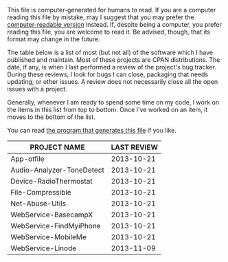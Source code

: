 This file is computer-generated for humans to read.  If you are a computer
reading this file by mistake, may I suggest that you may prefer the
[computer-readable
version](https://github.com/mikegrb/code-review/blob/master/code-review.yaml) instead.
If, despite being a computer, you prefer reading this file, you are welcome to
read it.  Be advised, though, that its format may change in the future.

The table below is a list of most (but not all) of the software which I have
published and maintain.  Most of these projects are CPAN distributions.  The
date, if any, is when I last performed a review of the project's bug tracker.
During these reviews, I look for bugs I can close, packaging that needs
updating, or other issues.  A review does not necessarily close all the open
issues with a project.

Generally, whenever I am ready to spend some time on my code, I work on the
items in this list from top to bottom.  Once I've worked on an item, it moves
to the bottom of the list.

You can read [the program that generates this
file](https://github.com/mikegrb/code-review/blob/master/code-review) if you like.

| PROJECT NAME                            | LAST REVIEW
| --------------------------------------- | -------------
| App-otfile                              | 2013-10-21
| Audio-Analyzer-ToneDetect               | 2013-10-21
| Device-RadioThermostat                  | 2013-10-21
| File-Compressible                       | 2013-10-21
| Net-Abuse-Utils                         | 2013-10-21
| WebService-BasecampX                    | 2013-10-21
| WebService-FindMyiPhone                 | 2013-10-21
| WebService-MobileMe                     | 2013-10-21
| WebService-Linode                       | 2013-11-09
